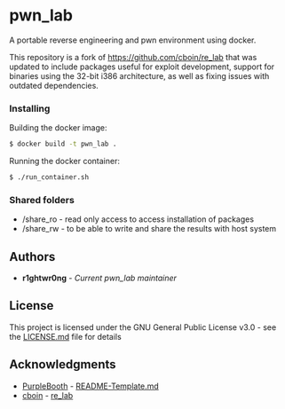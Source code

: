 # pwn_lab
A portable reverse engineering and pwn environment using docker.

This repository is a fork of https://github.com/cboin/re_lab that was updated to include packages useful for exploit development, support for binaries using the 32-bit i386 architecture, as well as fixing issues with outdated dependencies.

### Installing

Building the docker image:
```bash
$ docker build -t pwn_lab .
```

Running the docker container:
```bash
$ ./run_container.sh
```

### Shared folders

* /share_ro - read only access to access installation of packages
* /share_rw - to be able to write and share the results with host system

## Authors

* **r1ghtwr0ng** - *Current pwn_lab maintainer*

## License

This project is licensed under the GNU General Public License v3.0 - see the [LICENSE.md](LICENSE.md) file for details

## Acknowledgments

* [PurpleBooth](https://github.com/PurpleBooth) - [README-Template.md](https://gist.github.com/PurpleBooth/109311bb0361f32d87a2)
* [cboin](https://github.com/cboin) - [re_lab](https://github.com/cboin/re_lab)
